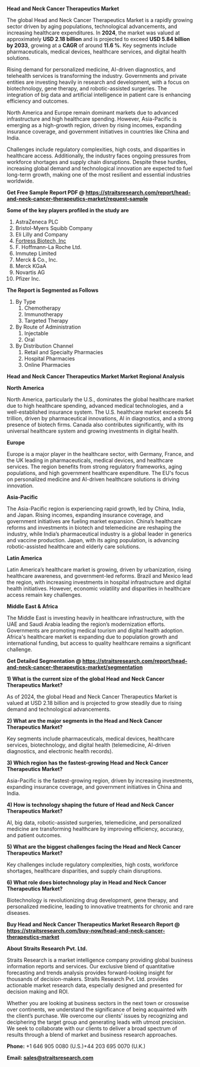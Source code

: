 <p><strong>Head and Neck Cancer Therapeutics Market</strong></p>
<p>The global Head and Neck Cancer Therapeutics Market is a rapidly growing sector driven by aging populations, technological advancements, and increasing healthcare expenditures. In <strong>2024</strong>, the market was valued at approximately <strong>USD 2.18 billion</strong> and is projected to exceed <strong>USD 5.84 billion</strong><strong> by 2033</strong>, growing at a <strong>CAGR</strong> of around <strong>11.6 %</strong>. Key segments include pharmaceuticals, medical devices, healthcare services, and digital health solutions.</p>
<p>Rising demand for personalized medicine, AI-driven diagnostics, and telehealth services is transforming the industry. Governments and private entities are investing heavily in research and development, with a focus on biotechnology, gene therapy, and robotic-assisted surgeries. The integration of big data and artificial intelligence in patient care is enhancing efficiency and outcomes.</p>
<p>North America and Europe remain dominant markets due to advanced infrastructure and high healthcare spending. However, Asia-Pacific is emerging as a high-growth region, driven by rising incomes, expanding insurance coverage, and government initiatives in countries like China and India.</p>
<p>Challenges include regulatory complexities, high costs, and disparities in healthcare access. Additionally, the industry faces ongoing pressures from workforce shortages and supply chain disruptions. Despite these hurdles, increasing global demand and technological innovation are expected to fuel long-term growth, making one of the most resilient and essential industries worldwide.</p>
<p><strong>Get Free Sample Report PDF @ <a href=https://straitsresearch.com/report/head-and-neck-cancer-therapeutics-market/request-sample>https://straitsresearch.com/report/head-and-neck-cancer-therapeutics-market/request-sample</a></strong></p>
<div><strong>Some of the key players profiled in the study are</strong></div>
<p><ol>
<li>AstraZeneca PLC</li>
<li>Bristol-Myers Squibb Company</li>
<li>Eli Lilly and Company</li>
<li><a href=""https://www.fortressbiotech.com/"" target=""_blank"">Fortress Biotech, Inc</a></li>
<li>F. Hoffmann-La Roche Ltd.</li>
<li>Immutep Limited</li>
<li>Merck &amp; Co., Inc.</li>
<li>Merck KGaA</li>
<li>Novartis AG</li>
<li>Pfizer Inc.</li>
</ol></p>
<p><strong>The Report is Segmented as Follows</strong></p>
<p><ol>
<li>By Type
<ol>
<li>Chemotherapy</li>
<li>Immunotherapy</li>
<li>Targeted Therapy</li>
</ol>
</li>
<li>By Route of Administration
<ol>
<li>Injectable</li>
<li>Oral</li>
</ol>
</li>
<li>By Distribution Channel
<ol>
<li>Retail and Specialty Pharmacies</li>
<li>Hospital Pharmacies</li>
<li>Online Pharmacies</li>
</ol>
</li>
</ol></p>
<p><strong>Head and Neck Cancer Therapeutics Market Market Regional Analysis</strong></p>
<p><strong>North America</strong></p>
<p>North America, particularly the U.S., dominates the global healthcare market due to high healthcare spending, advanced medical technologies, and a well-established insurance system. The U.S. healthcare market exceeds $4 trillion, driven by pharmaceutical innovations, AI in diagnostics, and a strong presence of biotech firms. Canada also contributes significantly, with its universal healthcare system and growing investments in digital health.</p>
<p><strong>Europe</strong></p>
<p>Europe is a major player in the healthcare sector, with Germany, France, and the UK leading in pharmaceuticals, medical devices, and healthcare services. The region benefits from strong regulatory frameworks, aging populations, and high government healthcare expenditure. The EU's focus on personalized medicine and AI-driven healthcare solutions is driving innovation.</p>
<p><strong>Asia-Pacific</strong></p>
<p>The Asia-Pacific region is experiencing rapid growth, led by China, India, and Japan. Rising incomes, expanding insurance coverage, and government initiatives are fueling market expansion. China&rsquo;s healthcare reforms and investments in biotech and telemedicine are reshaping the industry, while India&rsquo;s pharmaceutical industry is a global leader in generics and vaccine production. Japan, with its aging population, is advancing robotic-assisted healthcare and elderly care solutions.</p>
<p><strong>Latin America</strong></p>
<p>Latin America&rsquo;s healthcare market is growing, driven by urbanization, rising healthcare awareness, and government-led reforms. Brazil and Mexico lead the region, with increasing investments in hospital infrastructure and digital health initiatives. However, economic volatility and disparities in healthcare access remain key challenges.</p>
<p><strong>Middle East &amp; Africa</strong></p>
<p>The Middle East is investing heavily in healthcare infrastructure, with the UAE and Saudi Arabia leading the region&rsquo;s modernization efforts. Governments are promoting medical tourism and digital health adoption. Africa's healthcare market is expanding due to population growth and international funding, but access to quality healthcare remains a significant challenge.</p>
<p><strong>Get Detailed Segmentation @ <a href=https://straitsresearch.com/report/head-and-neck-cancer-therapeutics-market/segmentation>https://straitsresearch.com/report/head-and-neck-cancer-therapeutics-market/segmentation</a></strong></p>
<p><strong>1) What is the current size of the global Head and Neck Cancer Therapeutics Market?</strong></p>
<p>As of 2024, the global Head and Neck Cancer Therapeutics Market is valued at USD 2.18 billion and is projected to grow steadily due to rising demand and technological advancements.</p>
<p><strong>2) What are the major segments in the Head and Neck Cancer Therapeutics Market?</strong></p>
<p>Key segments include pharmaceuticals, medical devices, healthcare services, biotechnology, and digital health (telemedicine, AI-driven diagnostics, and electronic health records).</p>
<p><strong>3) Which region has the fastest-growing Head and Neck Cancer Therapeutics Market?</strong></p>
<p>Asia-Pacific is the fastest-growing region, driven by increasing investments, expanding insurance coverage, and government initiatives in China and India.</p>
<p><strong>4) How is technology shaping the future of Head and Neck Cancer Therapeutics Market?</strong></p>
<p>AI, big data, robotic-assisted surgeries, telemedicine, and personalized medicine are transforming healthcare by improving efficiency, accuracy, and patient outcomes.</p>
<p><strong>5) What are the biggest challenges facing the Head and Neck Cancer Therapeutics Market?</strong></p>
<p>Key challenges include regulatory complexities, high costs, workforce shortages, healthcare disparities, and supply chain disruptions.</p>
<p><strong>6) What role does biotechnology play in Head and Neck Cancer Therapeutics Market?</strong></p>
<p>Biotechnology is revolutionizing drug development, gene therapy, and personalized medicine, leading to innovative treatments for chronic and rare diseases.</p>
<p><strong>Buy Head and Neck Cancer Therapeutics Market Research Report @ <a href=https://straitsresearch.com/buy-now/head-and-neck-cancer-therapeutics-market>https://straitsresearch.com/buy-now/head-and-neck-cancer-therapeutics-market</a></strong></p>
<p><strong>About Straits Research Pvt. Ltd.</strong></p>
<p>Straits Research is a market intelligence company providing global business information reports and services. Our exclusive blend of quantitative forecasting and trends analysis provides forward-looking insight for thousands of decision-makers. Straits Research Pvt. Ltd. provides actionable market research data, especially designed and presented for decision making and ROI.</p>
<p>Whether you are looking at business sectors in the next town or crosswise over continents, we understand the significance of being acquainted with the client&rsquo;s purchase. We overcome our clients&rsquo; issues by recognizing and deciphering the target group and generating leads with utmost precision. We seek to collaborate with our clients to deliver a broad spectrum of results through a blend of market and business research approaches.</p>
<p><strong><strong>Phone:</strong></strong> +1 646 905 0080 (U.S.)+44 203 695 0070 (U.K.)</p>
<p><strong><strong>Email: </strong></strong><a href=mailto:sales@straitsresearch.com><strong><u><strong>sales@straitsresearch.com</strong></u></strong></a></p>

